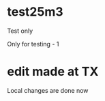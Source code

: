 # test25m3

 
Test only
 
Only for testing - 1
 

# edit made at TX
 


 

Local changes are done now